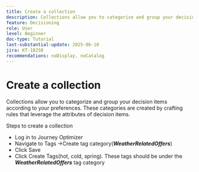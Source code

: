 ```yaml
---
title: Create a collection
description: Collections allow you to categorize and group your decision items according to your preferences. These categories are created by crafting rules that leverage the attributes of decision items.
feature: Decisioning
role: User
level: Beginner
doc-type: Tutorial
last-substantial-update: 2025-06-10
jira: KT-18258
recommendations: noDisplay, noCatalog
---
```


# Create a collection

Collections allow you to categorize and group your decision items according to your preferences. These categories are created by crafting rules that leverage the attributes of decision items.

Steps to create a collection

* Log in to Journey Optimizer
* Navigate to Tags ->Create tag category(_**WeatherRelatedOffers**_)
* Click Save
* Click Create Tags(hot, cold, spring). These tags should be under the _**WeatherRelatedOffers**_ tag category

